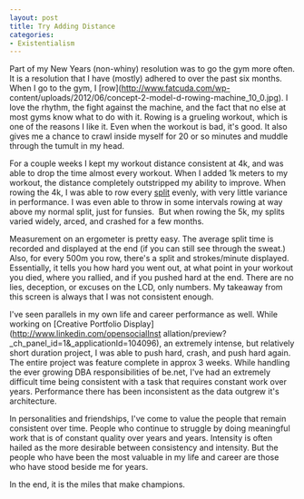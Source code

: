 ```yaml
---
layout: post
title: Try Adding Distance
categories:
- Existentialism
---
```

Part of my New Years (non-whiny) resolution was to go the gym more often. It
is a resolution that I have (mostly) adhered to over the past six months. When
I go to the gym, I [row](http://www.fatcuda.com/wp-
content/uploads/2012/06/concept-2-model-d-rowing-machine_10_0.jpg). I love the
rhythm, the fight against the machine, and the fact that no else at most gyms
know what to do with it. Rowing is a grueling workout, which is one of the
reasons I like it. Even when the workout is bad, it's good. It also gives me a
chance to crawl inside myself for 20 or so minutes and muddle through the
tumult in my head.

  
For a couple weeks I kept my workout distance consistent at 4k, and was able
to drop the time almost every workout. When I added 1k meters to my workout,
the distance completely outstripped my ability to improve. When rowing the 4k,
I was able to row every
[split](http://en.wikipedia.org/wiki/Indoor_rower#Exercise) evenly, with very
little variance in performance. I was even able to throw in some intervals
rowing at way above my normal split, just for funsies.  But when rowing the
5k, my splits varied widely, arced, and crashed for a few months.

  
Measurement on an ergometer is pretty easy. The average split time is recorded
and displayed at the end (if you can still see through the sweat.) Also, for
every 500m you row, there's a split and strokes/minute displayed. Essentially,
it tells you how hard you went out, at what point in your workout you died,
where you rallied, and if you pushed hard at the end. There are no lies,
deception, or excuses on the LCD, only numbers. My takeaway from this screen
is always that I was not consistent enough.

  
I've seen parallels in my own life and career performance as well. While
working on [Creative Portfolio Display](http://www.linkedin.com/opensocialInst
allation/preview?_ch_panel_id=1&_applicationId=104096), an extremely intense,
but relatively short duration project, I was able to push hard, crash, and
push hard again. The entire project was feature complete in approx 3 weeks.
While handling the ever growing DBA responsibilities of be.net, I've had an
extremely difficult time being consistent with a task that requires constant
work over years. Performance there has been inconsistent as the data outgrew
it's architecture.

  
In personalities and friendships, I've come to value the people that remain
consistent over time. People who continue to struggle by doing meaningful work
that is of constant quality over years and years. Intensity is often hailed as
the more desirable between consistency and intensity. But the people who have
been the most valuable in my life and career are those who have stood beside
me for years.

  
In the end, it is the miles that make champions.

